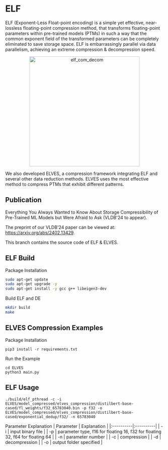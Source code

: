 # ELF

ELF (Exponent-Less Float-point encoding) is a simple yet effective, near-lossless floating-point compression method, that transforms floating-point parameters within pre-trained models (PTMs) in such a way that the common exponent field of the transformed parameters can be completely eliminated to save storage space. ELF is embarrassingly parallel via data parallelism, achieving an extreme compression & decompression speed. 
<div align="center">
  <img width="350" alt="elf_com_decom" src="https://github.com/ds2-lab/ELF/assets/21178173/9c673335-a588-48f7-a8a1-88e6e916781a">
</div>


We also developed ELVES, a compression framework integrating ELF and several other data reduction methods. ELVES uses the most effective method to compress PTMs that exhibit different patterns. 

## Publication
Everything You Always Wanted to Know About Storage Compressibility of Pre-Trained ML Models but Were Afraid to Ask (VLDB'24 to appear).

The preprint of our VLDB'24 paper can be viewed at: https://arxiv.org/abs/2402.13429.

This branch contains the source code of ELF & ELVES.

## ELF Build
Package Installation
```bash
sudo apt-get update
sudo apt-get upgrade -y
sudo apt-get install -y gcc g++ libeigen3-dev
```
Build ELF and DE
```bash
mkdir build
make
```

## ELVES Compression Examples
Package Installation
```
pip3 install -r requirements.txt
```
Run the Example
```
cd ELVES
python3 main.py
```

## ELF Usage
```
./build/elf_pthread -c -i ELVES/model_compressed/elves_compression/distilbert-base-cased/fl_weights/f32_65783040.bin -p f32 -o ELVES/model_compressed/elves_compression/distilbert-base-cased/exponential_dedup/f32/ -n 65783040
```
Parameter Explanation
| Parameter | Explanation |
|:----------|:----------|
| -i | input binary file |
| -p | parameter type, f16 for floating 16, f32 for floating 32, f64 for floating 64 |
| -n | parameter number |
| -c | compression      |
| -d | decompression    |
| -o | output folder specified |




